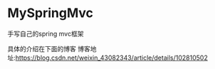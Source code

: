 # MySpringMvc
 手写自己的spring mvc框架

具体的介绍在下面的博客
博客地址:https://blog.csdn.net/weixin_43082343/article/details/102810502
